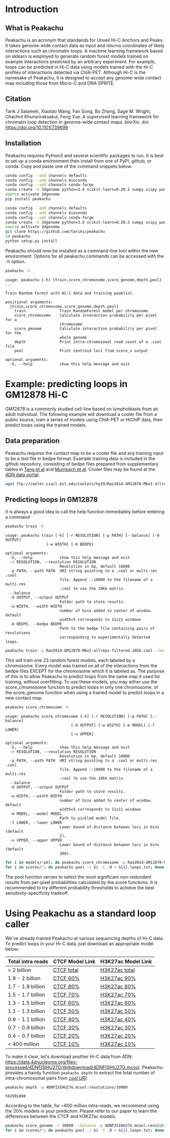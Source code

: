 
# Introduction

## What is Peakachu

Peakachu is an acronym that standands for Unveil Hi-C Anchors and Peaks. It takes genome-wide contact data as input and returns coordinates of likely interactions such as chromatin loops. A machine learning framework based on sklearn is employed to generate random forest models trained on example interactions predicted by an arbitrary experiment. For example, loops can be predicted in Hi-C data using models trained with the Hi-C profiles of interactions detected via ChIA-PET. Although Hi-C is the namesake of Peakachu, it is designed to accept any genome-wide contact map including those from Micro-C and DNA SPRITE.

## Citation

Tarik J Salameh, Xiaotao Wang, Fan Song, Bo Zhang, Sage M. Wright, Chachrit Khunsriraksakul, Feng Yue. A supervised learning framework for chromatin loop detection in genome-wide contact maps. biorXiv. doi: https://doi.org/10.1101/739698

## Installation

Peakachu requires Python3 and several scientific packages to run. It is best to set up a conda environment then install from one of PyPI, github, or conda. Copy and paste one of the command snippets below:

```bash
conda config --add channels defaults
conda config --add channels bioconda
conda config --add channels conda-forge
conda create -n 3dgenome python=3.6 scikit-learn=0.20.2 numpy scipy pandas h5py cooler
source activate 3dgenome
pip install peakachu
```

```bash
conda config --add channels defaults
conda config --add channels bioconda
conda config --add channels conda-forge
conda create -n 3dgenome python=3.6 scikit-learn=0.20.2 numpy scipy pandas h5py cooler
source activate 3dgenome
git clone https://github.com/tariks/peakachu
cd peakachu
python setup.py install
```

Peakachu should now be installed as a command-line tool within the new environment. Options for all peakachu commands can be accessed with the -h option.


```bash
peakachu -h
```

    usage: peakachu [-h] {train,score_chromosome,score_genome,depth,pool} ...

    Train Random Forest with Hi-C data and training peaklist.

    positional arguments:
      {train,score_chromosome,score_genome,depth,pool}
        train               Train RandomForest model per chromosome
        score_chromosome    Calculate interaction probability per pixel for a
                            chromosome
        score_genome        Calculate interaction probability per pixel for the
                            whole genome
        depth               Print intra-chromosomal read count of a .cool file
        pool                Print centroid loci from score_x output

    optional arguments:
      -h, --help            show this help message and exit
      

# Example: predicting loops in GM12878 Hi-C

GM12878 is a commonly studied cell-line based on lymphoblasts from an adult individual. The following example will download a cooler file from a public source, train a series of models using ChIA-PET or HiChIP data, then predict loops using the trained models.

## Data preparation

Peakachu requires the contact map to be a cooler file and any training input to be a text file in bedpe format. Example training data is included in the github repository, consisting of bedpe files prepared from supplementary tables in [Tang et al](https://www.cell.com/cell/fulltext/S0092-8674(15)01504-4) and [Mumbach et al](https://www.ncbi.nlm.nih.gov/pubmed/28945252). Cooler files may be found at the [4DN data portal](https://data.4dnucleome.org/).


```bash
wget ftp://cooler.csail.mit.edu/coolers/hg19/Rao2014-GM12878-MboI-allreps-filtered.10kb.cool
```

## Predicting loops in GM12878

It is always a good idea to call the help function immediately before entering a command


```bash
peakachu train -h
```

    usage: peakachu train [-h] [-r RESOLUTION] [-p PATH] [--balance] [-O OUTPUT]
                      [-w WIDTH] [-b BEDPE]

    optional arguments:
      -h, --help            show this help message and exit
      -r RESOLUTION, --resolution RESOLUTION
                            Resolution in bp, default 10000
      -p PATH, --path PATH  URI string pointing to a .cool or multi-res .cool
                            file. Append ::10000 to the filename of a multi-res
                            .cool to use the 10kb matrix.
      --balance
      -O OUTPUT, --output OUTPUT
                            Folder path to store results.
      -w WIDTH, --width WIDTH
                            number of bins added to center of window. default
                            width=5 corresponds to 11x11 windows
      -b BEDPE, --bedpe BEDPE
                            Path to the bedpe file containing pairs of resolutions
                            corresponding to experimentally detected loops.



```bash
peakachu train -p Rao2014-GM12878-MboI-allreps-filtered.10kb.cool --balance -O models -b hg19.mumbach.h3k27ac.hichip.bedpe 
```

This will train one 23 random forest models, each labeled by a chromosome. Every model was trained on all of the interactions from the bedpe files EXCEPT for the chromosome which it is labeled as. The purpose of this is to allow Peakachu to predict loops from the same map it used for training, without overfitting. To use these models, you may either use the score_chromosome function to predict loops in only one chromosome, or the score_genome function when using a trained model to predict loops in a new contact map.


```bash
peakachu score_chromosome -h
```

    usage: peakachu score_chromosome [-h] [-r RESOLUTION] [-p PATH] [--balance]
                                 [-O OUTPUT] [-w WIDTH] [-m MODEL] [-l LOWER]
                                 [-u UPPER]

    optional arguments:
      -h, --help            show this help message and exit
      -r RESOLUTION, --resolution RESOLUTION
                            Resolution in bp, default 10000
      -p PATH, --path PATH  URI string pointing to a .cool or multi-res .cool
                            file. Append ::10000 to the filename of a multi-res
                            .cool to use the 10kb matrix.
      --balance
      -O OUTPUT, --output OUTPUT
                            Folder path to store results.
      -w WIDTH, --width WIDTH
                            number of bins added to center of window. default
                            width=5 corresponds to 11x11 windows
      -m MODEL, --model MODEL
                            Path to pickled model file.
      -l LOWER, --lower LOWER
                            Lower bound of distance between loci in bins (default
                            2).
      -u UPPER, --upper UPPER
                            Lower bound of distance between loci in bins (default
                            300).

```bash
for i in models/*pkl; do peakachu score_chromosome -p Rao2014-GM12878-MboI-allreps-filtered.10kb.cool --balance -O scores -m $i; done
for i in scores/*; do peakachu pool -i $i -t .9 > ${i}.loops.txt; done
```

The pool function serves to select the most significant non-redundant results from per-pixel probabilities calculated by the score functions. It is recommended to try different probability thresholds to achieve the best sensitivity-specificity tradeoff.


# Using Peakachu as a standard loop caller

We've already trained Peakachu at various sequencing depths of Hi-C data. To predict loops in your Hi-C data, just
download an appropriate model below:

|   Total intra reads  |                                 CTCF Model Link                                 |                                     H3K27ac Model Link                                |
|----------------------|---------------------------------------------------------------------------------|---------------------------------------------------------------------------------------|
|    > 2 billion       | [CTCF total](https://www.dropbox.com/s/enyg2m7ebj8mxsv/down100.ctcf.pkl?dl=0)   | [H3K27ac total](https://www.dropbox.com/s/yasl5hu0v510k2v/down100.h3k27ac.pkl?dl=0)   |
|   1.9 - 2 billion    | [CTCF 90%](https://www.dropbox.com/s/g12hy9f28igh0ng/down90.ctcf.pkl?dl=0)      | [H3K27ac 90%](https://www.dropbox.com/s/kdbv52eeilkzqfr/down90.h3k27ac.pkl?dl=0)      |
|   1.7 - 1.9 billion  | [CTCF 80%](https://www.dropbox.com/s/n2m4jxxojh0u5ay/down80.ctcf.pkl?dl=0)      | [H3K27ac 80%](https://www.dropbox.com/s/45ekayzigeyuown/down80.h3k27ac.pkl?dl=0)      |
|   1.5 - 1.7 billion  | [CTCF 70%](https://www.dropbox.com/s/h9vm8z0uysti8xm/down70.ctcf.pkl?dl=0)      | [H3K27ac 70%](https://www.dropbox.com/s/mrhe0uayv402vfk/down70.h3k27ac.pkl?dl=0)      |
|   1.3 - 1.5 billion  | [CTCF 60%](https://www.dropbox.com/s/cfkfem4w8dhhgwm/down60.ctcf.pkl?dl=0)      | [H3K27ac 60%](https://www.dropbox.com/s/0f9xv6ljjlcwnsv/down60.h3k27ac.pkl?dl=0)      |
|   1.1 - 1.3 billion  | [CTCF 50%](https://www.dropbox.com/s/c0b6axxb16p2nd7/down50.ctcf.pkl?dl=0)      | [H3K27ac 50%](https://www.dropbox.com/s/3w4befpvu7c7cqe/down50.h3k27ac.pkl?dl=0)      |
|   0.9 - 1.1 billion  | [CTCF 40%](https://www.dropbox.com/s/8lvcdjenyoc8ggy/down40.ctcf.pkl?dl=0)      | [H3K27ac 40%](https://www.dropbox.com/s/xwlk864nkoafzsy/down40.h3k27ac.pkl?dl=0)      |
|   0.7 - 0.9 billion  | [CTCF 30%](https://www.dropbox.com/s/f1383jpzj3addi4/down30.ctcf.pkl?dl=0)      | [H3K27ac 30%](https://www.dropbox.com/s/dyvtyqvu3wpq3a5/down30.h3k27ac.pkl?dl=0)      |
|   0.4 - 0.7 billion  | [CTCF 20%](https://www.dropbox.com/s/a5nwa1xlg22ud24/down20.ctcf.pkl?dl=0)      | [H3K27ac 20%](https://www.dropbox.com/s/qjm84cpw3uzlidp/down20.h3k27ac.pkl?dl=0)      |
|    < 400 million     | [CTCF 10%](https://www.dropbox.com/s/cqi0ws8een9ad4t/down10.ctcf.pkl?dl=0)      | [H3K27ac 10%](https://www.dropbox.com/s/q8mlwn4mz6rnumr/down10.h3k27ac.pkl?dl=0)      |

To make it clear, let's download another Hi-C data from 4DN: https://data.4dnucleome.org/files-processed/4DNFI5IHU27G/@@download/4DNFI5IHU27G.mcool. Peakachu provides a handy function `peakachu depth` to extract the total number of intra-chromosomal pairs from *[cool URI](https://cooler.readthedocs.io/en/latest/concepts.html#uri-string)*:

```bash
peakachu depth -p 4DNFI5IHU27G.mcool:resolutions/10000
```
    592991890

According to the table, for ~600 million intra-reads, we recommend using the 20% models in your prediction. Please refer to our paper to learn the differences between the CTCF and H3K27ac models.

```bash
peakachu score_genome -r 10000 --balance -p 4DNFI5IHU27G.mcool:resolutions/10000 -O scores -m down20.ctcf.pkl
for i in scores/*; do peakachu pool -i $i -t .9 > ${i}.loops.txt; done
```
